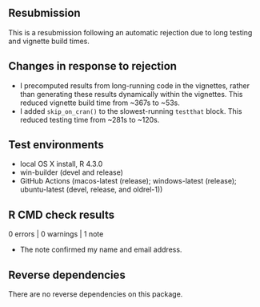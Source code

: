 
## Resubmission  

This is a resubmission following an automatic rejection due to long testing and vignette build times.


## Changes in response to rejection

* I precomputed results from long-running code in the vignettes, rather than generating these results dynamically within the vignettes. This reduced vignette build time from ~367s to ~53s.
* I added `skip_on_cran()` to the slowest-running `testthat` block. This reduced testing time from ~281s to ~120s.


## Test environments

* local OS X install, R 4.3.0
* win-builder (devel and release)
* GitHub Actions (macos-latest (release); windows-latest (release); ubuntu-latest (devel, release, and oldrel-1))


## R CMD check results

0 errors | 0 warnings | 1 note

* The note confirmed my name and email address.


## Reverse dependencies

There are no reverse dependencies on this package.
